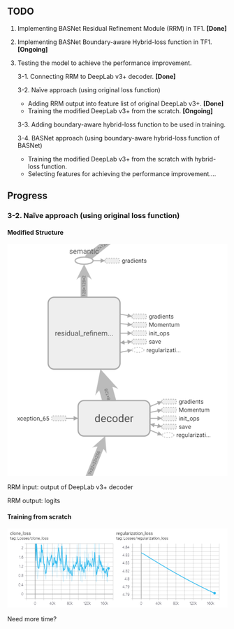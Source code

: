 ## TODO

1. Implementing BASNet Residual Refinement Module (RRM) in TF1. **[Done]**
2. Implementing BASNet Boundary-aware Hybrid-loss function in TF1. **[Ongoing]**
3. Testing the model to achieve the performance improvement.
    
    3-1. Connecting RRM to DeepLab v3+ decoder. **[Done]**
    
    3-2. Naïve approach (using original loss function)
    - Adding RRM output into feature list of original DeepLab v3+. **[Done]**
    - Training the modified DeepLab v3+ from the scratch. **[Ongoing]**
    
    3-3. Adding boundary-aware hybrid-loss function to be used in training.
    
    3-4. BASNet approach (using boundary-aware hybrid-loss function of BASNet)
    - Training the modified DeepLab v3+ from the scratch with hybrid-loss function.
    - Selecting features for achieving the performance improvement....


## Progress

### 3-2. Naïve approach (using original loss function)

#### Modified Structure

![rrm_structure](./img/rrm_ver2_structure.PNG)

RRM input: output of DeepLab v3+ decoder

RRM output: logits


#### Training from scratch

![rrm_loss](./img/rrm_ver2_loss.PNG)

Need more time?

